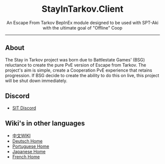 ﻿
<div align=center style="text-align: center">
<h1 style="text-align: center"> StayInTarkov.Client </h1>
An Escape From Tarkov BepInEx module designed to be used with SPT-Aki with the ultimate goal of "Offline" Coop 
</div>

---

## About

The Stay in Tarkov project was born due to Battlestate Games' (BSG) reluctance to create the pure PvE version of Escape from Tarkov. 
The project's aim is simple, create a Cooperation PvE experience that retains progression. If BSG decide to create the ability to do this on live, this project will be shut down immediately.

## Discord
- [SIT Discord](https://discord.gg/f4CN4n3nP2)

## Wiki's in other languages
- [中文WIKI](https://github.com/stayintarkov/StayInTarkov.Client/wiki/介绍(Intro)-Home)
- [Deutsch Home](https://github.com/stayintarkov/StayInTarkov.Client/wiki/Home-Deutsch)
- [Portuguese Home](https://github.com/stayintarkov/StayInTarkov.Client/wiki/Home-Portuguese)
- [Japanese Home](https://github.com/stayintarkov/StayInTarkov.Client/wiki/Home-Japanese)
- [French Home](https://github.com/stayintarkov/StayInTarkov.Client/wiki/Home-French)
